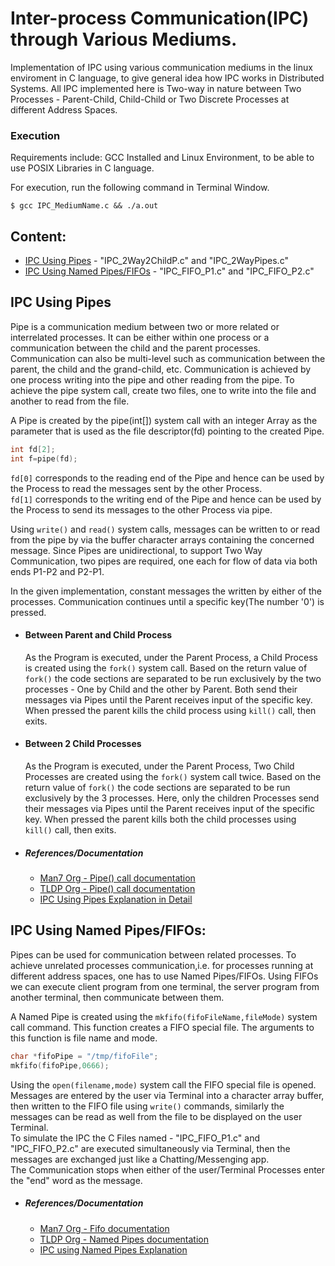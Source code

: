 # Inter-process Communication(IPC) through Various Mediums.
Implementation of IPC using various communication mediums in the linux enviroment in C language, to give general idea how IPC works in Distributed Systems. 
All IPC implemented here is Two-way in nature between Two Processes - Parent-Child, Child-Child or Two Discrete Processes at different Address Spaces.

### Execution
Requirements include: GCC Installed and Linux Environment, to be able to use POSIX Libraries in C language. 

For execution, run the following command in Terminal Window.
```
$ gcc IPC_MediumName.c && ./a.out
```
## Content:
- [IPC Using Pipes](https://github.com/akagarw/IPC_DS#ipc-using-pipes) - "IPC_2Way2ChildP.c" and "IPC_2WayPipes.c"
- [IPC Using Named Pipes/FIFOs](https://github.com/akagarw/IPC_DS#ipc-using-named-pipesfifos) - "IPC_FIFO_P1.c" and "IPC_FIFO_P2.c"


## IPC Using Pipes
Pipe is a communication medium between two or more related or interrelated processes. It can be either within one process or a communication between the child and the parent processes. Communication can also be multi-level such as communication between the parent, the child and the grand-child, etc. Communication is achieved by one process writing into the pipe and other reading from the pipe. To achieve the pipe system call, create two files, one to write into the file and another to read from the file.

A Pipe is created by the pipe(int[]) system call with an integer Array as the parameter that is used as the file descriptor(fd) pointing to the created Pipe.
```c
int fd[2];
int f=pipe(fd);
```
```fd[0]``` corresponds to the reading end of the Pipe and hence can be used by the Process to read the messages sent by the other Process.  
```fd[1]``` corresponds to the writing end of the Pipe and hence can be used by the Process to send its messages to the other Process via pipe.


Using ```write()``` and ```read()``` system calls, messages can be written to or read from the pipe by via the buffer character arrays containing the concerned message.
Since Pipes are unidirectional, to support Two Way Communication, two pipes are required, one each for flow of data via both ends P1-P2 and P2-P1.

In the given implementation, constant messages the written by either of the processes. Communication continues until a specific key(The number '0') is pressed. 
- #### Between Parent and Child Process
  As the Program is executed, under the Parent Process, a Child Process is created using the ```fork()``` system call. Based on the return value of ```fork()``` the code sections are separated to be run exclusively by the two processes - One by Child and the other by Parent. Both send their messages via Pipes until the Parent receives input of the specific key. When pressed the parent kills the child process using ```kill()``` call, then exits.
- #### Between 2 Child Processes
  As the Program is executed, under the Parent Process, Two Child Processes are created using the ```fork()``` system call twice. Based on the return value of ```fork()``` the code sections are separated to be run exclusively by the 3 processes. Here, only the children Processes send their messages via Pipes until the Parent receives input of the specific key. When pressed the parent kills both the child processes using ```kill()``` call, then exits.
- ##### References/Documentation
  - [Man7 Org - Pipe() call documentation](https://man7.org/linux/man-pages/man2/pipe.2.html)  
  - [TLDP Org - Pipe() call documentation](https://tldp.org/LDP/lpg/node11.html)  
  - [IPC Using Pipes Explanation in Detail](https://www.tutorialspoint.com/inter_process_communication/inter_process_communication_pipes.htm)


## IPC Using Named Pipes/FIFOs:
  Pipes can be used for communication between related processes. To achieve unrelated processes communication,i.e. for processes running at different address spaces, one has to use Named Pipes/FIFOs. Using FIFOs we can execute client program from one terminal, the server program from another terminal, then communicate between them.
  
  A Named Pipe is created using the ```mkfifo(fifoFileName,fileMode)``` system call command. This function creates a FIFO special file. The arguments to this function is file name and mode.
  ```c
  char *fifoPipe = "/tmp/fifoFile"; 
  mkfifo(fifoPipe,0666);
  ```
  Using the ```open(filename,mode)``` system call the FIFO special file is opened. Messages are entered by the user via Terminal into a character array buffer, then written to the FIFO file using ```write()``` commands, similarly the messages can be read as well from the file to be displayed on the user Terminal.  
  To simulate the IPC the C Files named - "IPC_FIFO_P1.c" and "IPC_FIFO_P2.c" are executed simultaneously via Terminal, then the messages are exchanged just like a Chatting/Messenging app.   
  The Communication stops when either of the user/Terminal Processes enter the "end" word as the message.

- ##### References/Documentation
  - [Man7 Org - Fifo documentation](https://man7.org/linux/man-pages/man7/fifo.7.html)  
  - [TLDP Org - Named Pipes documentation](https://tldp.org/LDP/lpg/node15.html)
  - [IPC using Named Pipes Explanation](https://www.tutorialspoint.com/inter_process_communication/inter_process_communication_named_pipes.htm)
 
    
